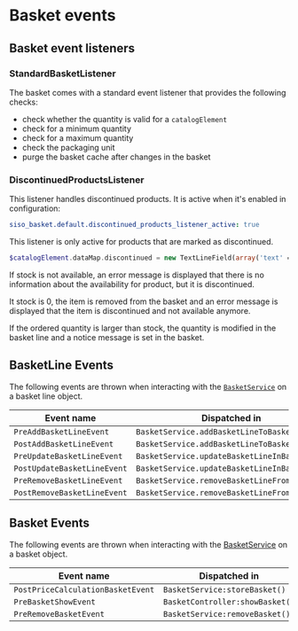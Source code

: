 # Basket events

## Basket event listeners

### StandardBasketListener

The basket comes with a standard event listener that provides the following checks:

- check whether the quantity is valid for a `catalogElement`
- check for a minimum quantity 
- check for a maximum quantity
- check the packaging unit
- purge the basket cache after changes in the basket

### DiscontinuedProductsListener

This listener handles discontinued products. It is active when it's enabled in configuration:

``` yaml
siso_basket.default.discontinued_products_listener_active: true
```

This listener is only active for products that are marked as discontinued.

``` php
$catalogElement.dataMap.discontinued = new TextLineField(array('text' => 1));
```

If stock is not available, an error message is displayed that there is no information about the availability for product, but it is discontinued.

It stock is 0, the item is removed from the basket and an error message is displayed that the item is discontinued and not available anymore.

If the ordered quantity is larger than stock, the quantity is modified in the basket line and a notice message is set in the basket.

## BasketLine Events

The following events are thrown when interacting with the [`BasketService`](basketservice.md) on a basket line object.

| Event name         | Dispatched in         | Event ID             |
| ------------------ | --------------------- | -------------------- |
| `PreAddBasketLineEvent` | `BasketService.addBasketLineToBasket()` | `silver_eshop.pre_add_basketline` |
| `PostAddBasketLineEvent` | `BasketService.addBasketLineToBasket()` | `silver_eshop.post_add_basketline` |
| `PreUpdateBasketLineEvent` | `BasketService.updateBasketLineInBasket()` | `silver_eshop.pre_update_basketline` |
| `PostUpdateBasketLineEvent` | `BasketService.updateBasketLineInBasket()` | `silver_eshop.post_update_basketline` |
| `PreRemoveBasketLineEvent` | `BasketService.removeBasketLineFromBasket()` | `silver_eshop.pre_remove_basketline` |
| `PostRemoveBasketLineEvent` | `BasketService.removeBasketLineFromBasket()` | `silver_eshop.post_remove_basketline` |

## Basket Events

The following events are thrown when interacting with the [BasketService](basketservice.md) on a basket object.

|Event name|Dispatched in|Event ID|
|--- |--- |--- |
|`PostPriceCalculationBasketEvent`|`BasketService:storeBasket()`|`silver_eshop.post_price_calculation_basket`|
|`PreBasketShowEvent`|`BasketController:showBasket()`|`silver_eshop.pre_basket_show`|
|`PreRemoveBasketEvent`|`BasketService:removeBasket()`|`silver_eshop.pre_remove_basket`|
